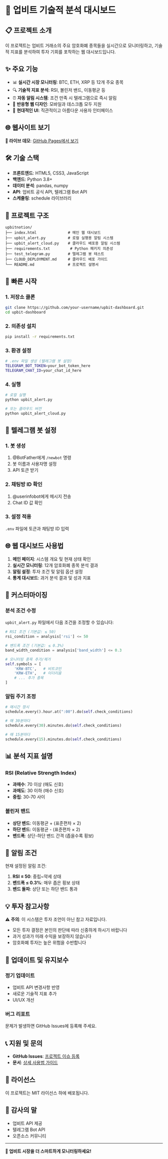 # 🚀 업비트 기술적 분석 대시보드

## 📋 프로젝트 소개

이 프로젝트는 업비트 거래소의 주요 암호화폐 종목들을 실시간으로 모니터링하고, 기술적 지표를 분석하여 투자 기회를 포착하는 웹 대시보드입니다.

## ✨ 주요 기능

- 📊 **실시간 시장 모니터링**: BTC, ETH, XRP 등 12개 주요 종목
- 🔍 **기술적 지표 분석**: RSI, 볼린저 밴드, 이동평균 등
- ⏰ **자동 알림 시스템**: 조건 만족 시 텔레그램으로 즉시 알림
- 📱 **반응형 웹 디자인**: 모바일과 데스크톱 모두 지원
- 🎨 **현대적인 UI**: 직관적이고 아름다운 사용자 인터페이스

## 🌐 웹사이트 보기

**📱 라이브 데모**: [GitHub Pages에서 보기](https://your-username.github.io/upbit-dashboard/)

## 🛠️ 기술 스택

- **프론트엔드**: HTML5, CSS3, JavaScript
- **백엔드**: Python 3.8+
- **데이터 분석**: pandas, numpy
- **API**: 업비트 공식 API, 텔레그램 Bot API
- **스케줄링**: schedule 라이브러리

## 📁 프로젝트 구조

```
upbitnotion/
├── index.html              # 메인 웹 대시보드
├── upbit_alert.py          # 로컬 실행용 알림 시스템
├── upbit_alert_cloud.py    # 클라우드 배포용 알림 시스템
├── requirements.txt         # Python 패키지 의존성
├── test_telegram.py        # 텔레그램 봇 테스트
├── CLOUD_DEPLOYMENT.md     # 클라우드 배포 가이드
└── README.md               # 프로젝트 설명서
```

## 🚀 빠른 시작

### 1. 저장소 클론
```bash
git clone https://github.com/your-username/upbit-dashboard.git
cd upbit-dashboard
```

### 2. 의존성 설치
```bash
pip install -r requirements.txt
```

### 3. 환경 설정
```bash
# .env 파일 생성 (텔레그램 봇 설정)
TELEGRAM_BOT_TOKEN=your_bot_token_here
TELEGRAM_CHAT_ID=your_chat_id_here
```

### 4. 실행
```bash
# 로컬 실행
python upbit_alert.py

# 또는 클라우드 버전
python upbit_alert_cloud.py
```

## 📱 텔레그램 봇 설정

### 1. 봇 생성
1. @BotFather에게 `/newbot` 명령
2. 봇 이름과 사용자명 설정
3. API 토큰 받기

### 2. 채팅방 ID 확인
1. @userinfobot에게 메시지 전송
2. Chat ID 값 확인

### 3. 설정 적용
`.env` 파일에 토큰과 채팅방 ID 입력

## 🌐 웹 대시보드 사용법

1. **메인 페이지**: 시스템 개요 및 현재 상태 확인
2. **실시간 모니터링**: 12개 암호화폐 종목 분석 결과
3. **알림 설정**: 투자 조건 및 알림 옵션 설정
4. **통계 대시보드**: 과거 분석 결과 및 성과 지표

## 🔧 커스터마이징

### 분석 조건 수정
`upbit_alert.py` 파일에서 다음 조건을 조정할 수 있습니다:

```python
# RSI 조건 (기본값: ≤ 50)
rsi_condition = analysis['rsi'] <= 50

# 밴드폭 조건 (기본값: ≤ 0.3%)
band_width_condition = analysis['band_width'] <= 0.3

# 모니터링 종목 추가/제거
self.symbols = [
    'KRW-BTC',   # 비트코인
    'KRW-ETH',   # 이더리움
    # ... 추가 종목
]
```

### 알림 주기 조정
```python
# 매시간 정시
schedule.every().hour.at(":00").do(self.check_conditions)

# 매 30분마다
schedule.every(30).minutes.do(self.check_conditions)

# 매 15분마다
schedule.every(15).minutes.do(self.check_conditions)
```

## 📊 분석 지표 설명

### RSI (Relative Strength Index)
- **과매수**: 70 이상 (매도 신호)
- **과매도**: 30 이하 (매수 신호)
- **중립**: 30-70 사이

### 볼린저 밴드
- **상단 밴드**: 이동평균 + (표준편차 × 2)
- **하단 밴드**: 이동평균 - (표준편차 × 2)
- **밴드폭**: 상단-하단 밴드 간격 (좁을수록 횡보)

## 🚨 알림 조건

현재 설정된 알림 조건:
1. **RSI ≤ 50**: 중립~약세 상태
2. **밴드폭 ≤ 0.3%**: 매우 좁은 횡보 상태
3. **밴드 돌파**: 상단 또는 하단 밴드 통과

## 💡 투자 참고사항

⚠️ **주의**: 이 시스템은 투자 조언이 아닌 참고 자료입니다.
- 모든 투자 결정은 본인의 판단에 따라 신중하게 하시기 바랍니다
- 과거 성과가 미래 수익을 보장하지 않습니다
- 암호화폐 투자는 높은 위험을 수반합니다

## 🔄 업데이트 및 유지보수

### 정기 업데이트
- 업비트 API 변경사항 반영
- 새로운 기술적 지표 추가
- UI/UX 개선

### 버그 리포트
문제가 발생하면 GitHub Issues에 등록해 주세요.

## 📞 지원 및 문의

- **GitHub Issues**: [프로젝트 이슈 등록](https://github.com/your-username/upbit-dashboard/issues)
- **문서**: [상세 사용법 가이드](CLOUD_DEPLOYMENT.md)

## 📄 라이선스

이 프로젝트는 MIT 라이선스 하에 배포됩니다.

## 🙏 감사의 말

- 업비트 API 제공
- 텔레그램 Bot API
- 오픈소스 커뮤니티

---

**🎉 업비트 시장을 더 스마트하게 모니터링하세요!** 